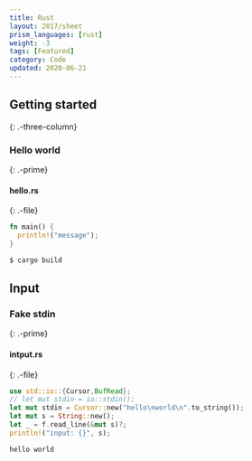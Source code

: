 ```yaml
---
title: Rust
layout: 2017/sheet
prism_languages: [rust]
weight: -3
tags: [Featured]
category: Code
updated: 2020-06-21
---
```


## Getting started
{: .-three-column}

### Hello world
{: .-prime}

#### hello.rs
{: .-file}

```rust
fn main() {
  println!("message");
}
```

```bash
$ cargo build
```

## Input

### Fake stdin
{: .-prime}

#### intput.rs
{: .-file}
```rust
use std::io::{Cursor,BufRead};
// let mut stdin = io::stdin();
let mut stdin = Cursor::new("hello\nworld\n".to_string());
let mut s = String::new();
let _ = f.read_line(&mut s)?;
println!("input: {}", s);
```

```
hello world

```
